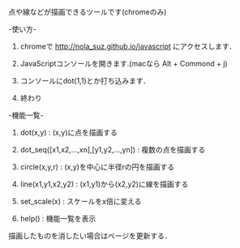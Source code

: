 点や線などが描画できるツールです(chromeのみ)


-使い方-

1. chromeで http://nola_suz.github.io/javascript にアクセスします．
2. JavaScriptコンソールを開きます.(macなら Alt + Commond + j)

3. コンソールにdot(1,1)とか打ち込みます．

4. 終わり


-機能一覧-

1. dot(x,y) : (x,y)に点を描画する

2. dot_seq([x1,x2,...,xn],[y1,y2,...,yn]) : 複数の点を描画する

3. circle(x,y,r) : (x,y)を中心に半径rの円を描画する

4. line(x1,y1,x2,y2) : (x1,y1)から(x2,y2)に線を描画する

5. set_scale(x) : スケールをx倍に変える

6. help() : 機能一覧を表示


描画したものを消したい場合はページを更新する．
